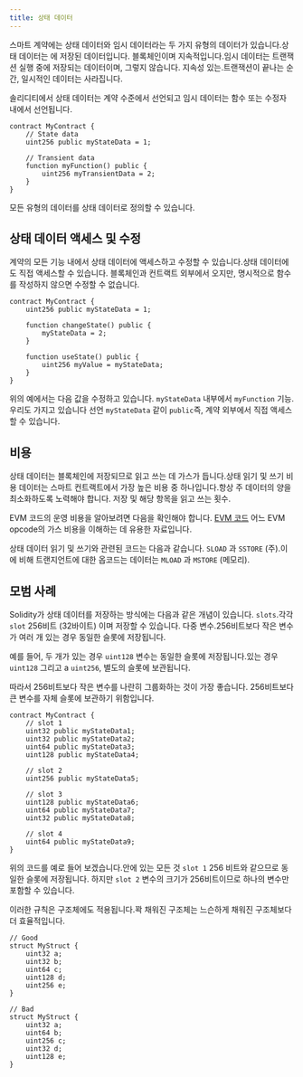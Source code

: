 ```yaml
---
title: 상태 데이터
---
```


스마트 계약에는 상태 데이터와 임시 데이터라는 두 가지 유형의 데이터가 있습니다.상태 데이터는 에 저장된 데이터입니다.
블록체인이며 지속적입니다.임시 데이터는 트랜잭션 실행 중에 저장되는 데이터이며, 그렇지 않습니다.
지속성 있는.트랜잭션이 끝나는 순간, 일시적인 데이터는 사라집니다.

솔리디티에서 상태 데이터는 계약 수준에서 선언되고 임시 데이터는 함수 또는 수정자 내에서 선언됩니다.

```solidity
contract MyContract {
    // State data
    uint256 public myStateData = 1;

    // Transient data
    function myFunction() public {
        uint256 myTransientData = 2;
    }
}
```

모든 유형의 데이터를 상태 데이터로 정의할 수 있습니다.

## 상태 데이터 액세스 및 수정

계약의 모든 기능 내에서 상태 데이터에 액세스하고 수정할 수 있습니다.상태 데이터에도 직접 액세스할 수 있습니다.
블록체인과 컨트랙트 외부에서 오지만, 명시적으로 함수를 작성하지 않으면 수정할 수 없습니다.

```solidity
contract MyContract {
    uint256 public myStateData = 1;

    function changeState() public {
        myStateData = 2;
    }
    
    function useState() public {
        uint256 myValue = myStateData;
    }
}
```

위의 예에서는 다음 값을 수정하고 있습니다. `myStateData` 내부에서 `myFunction` 기능.우리도 가지고 있습니다
선언 `myStateData` 같이 `public`즉, 계약 외부에서 직접 액세스할 수 있습니다.

## 비용

상태 데이터는 블록체인에 저장되므로 읽고 쓰는 데 가스가 듭니다.상태 읽기 및 쓰기 비용
데이터는 스마트 컨트랙트에서 가장 높은 비용 중 하나입니다.항상 주 데이터의 양을 최소화하도록 노력해야 합니다.
저장 및 해당 항목을 읽고 쓰는 횟수.

EVM 코드의 운영 비용을 알아보려면 다음을 확인해야 합니다. [EVM 코드](https://www.evm.codes/?fork=shanghai) 어느
EVM opcode의 가스 비용을 이해하는 데 유용한 자료입니다.

상태 데이터 읽기 및 쓰기와 관련된 코드는 다음과 같습니다. `SLOAD` 과 `SSTORE` (주).이에 비해 트랜지언트에 대한 옵코드는
데이터는 `MLOAD` 과 `MSTORE` (메모리).

## 모범 사례

Solidity가 상태 데이터를 저장하는 방식에는 다음과 같은 개념이 있습니다. `slots`.각각 `slot` 256비트 (32바이트) 이며 저장할 수 있습니다.
다중 변수.256비트보다 작은 변수가 여러 개 있는 경우 동일한 슬롯에 저장됩니다.

예를 들어, 두 개가 있는 경우 `uint128` 변수는 동일한 슬롯에 저장됩니다.있는 경우 `uint128` 그리고 a
`uint256`, 별도의 슬롯에 보관됩니다.

따라서 256비트보다 작은 변수를 나란히 그룹화하는 것이 가장 좋습니다.
256비트보다 큰 변수를 자체 슬롯에 보관하기 위함입니다.

```solidity
contract MyContract {
    // slot 1
    uint32 public myStateData1;
    uint32 public myStateData2;
    uint64 public myStateData3;
    uint128 public myStateData4;
    
    // slot 2
    uint256 public myStateData5;
    
    // slot 3
    uint128 public myStateData6;
    uint64 public myStateData7;
    uint32 public myStateData8;
    
    // slot 4
    uint64 public myStateData9;
}
```

위의 코드를 예로 들어 보겠습니다.안에 있는 모든 것 `slot 1` 256 비트와 같으므로 동일한 슬롯에 저장됩니다.
하지만 `slot 2` 변수의 크기가 256비트이므로 하나의 변수만 포함할 수 있습니다.

이러한 규칙은 구조체에도 적용됩니다.꽉 채워진 구조체는 느슨하게 채워진 구조체보다 더 효율적입니다.

```solidity
// Good
struct MyStruct {
    uint32 a;
    uint32 b;
    uint64 c;
    uint128 d;
    uint256 e;
}

// Bad
struct MyStruct {
    uint32 a;
    uint64 b;
    uint256 c;
    uint32 d;
    uint128 e;
}
```

